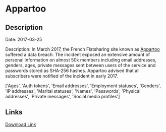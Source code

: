 # Appartoo

## Description

Date: 2017-03-25

Description:
In March 2017, the French Flatsharing site known as <a href="https://www.appartoo.com" target="_blank" rel="noopener">Appartoo</a> suffered a data breach. The incident exposed an extensive amount of personal information on almost 50k members including email addresses, genders, ages, private messages sent between users of the service and passwords stored as SHA-256 hashes. Appartoo advised that all subscribers were notified of the incident in early 2017.


['Ages', 'Auth tokens', 'Email addresses', 'Employment statuses', 'Genders', 'IP addresses', 'Marital statuses', 'Names', 'Passwords', 'Physical addresses', 'Private messages', 'Social media profiles']

## Links

[Download Link](https://link-to.net/1229997/585.8309097851011/dynamic/?r=YXBwYXJ0b28uY29t)